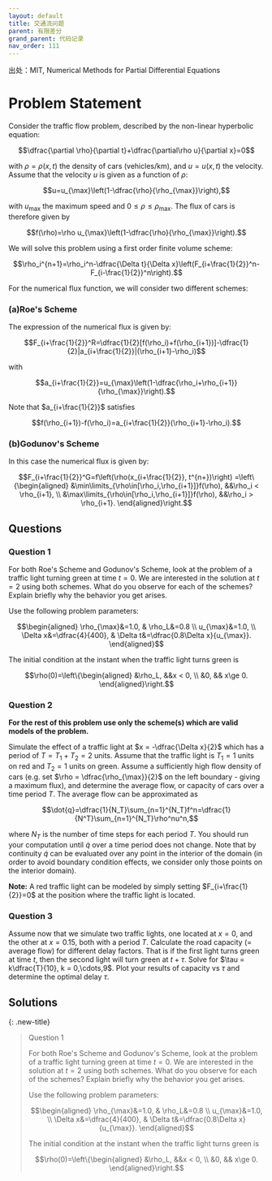 ```yaml
---
layout: default
title: 交通流问题
parent: 有限差分
grand_parent: 代码记录
nav_order: 111
---
```


出处：MIT, Numerical Methods for Partial Differential Equations

# Problem Statement

Consider the traffic flow problem, described by the non-linear hyperbolic equation:

$$\dfrac{\partial \rho}{\partial t}+\dfrac{\partial\rho u}{\partial x}=0$$

with $\rho=\rho(x,t)$ the density of cars (vehicles/km), and $u=u(x,t)$ the velocity.
Assume that the velocity $u$ is given as a function of $\rho$:

$$u=u_{\max}\left(1-\dfrac{\rho}{\rho_{\max}}\right),$$

with $u_{\max}$ the maximum speed and $0\le \rho\le\rho_{\max}$. 
The flux of cars is therefore given by

$$f(\rho)=\rho u_{\max}\left(1-\dfrac{\rho}{\rho_{\max}}\right).$$

We will solve this problem using a first order finite volume scheme:

$$\rho_i^{n+1}=\rho_i^n-\dfrac{\Delta t}{\Delta x}\left(F_{i+\frac{1}{2}}^n-F_{i-\frac{1}{2}}^n\right).$$

For the numerical flux function, we will consider two different schemes:

### **(a)Roe's Scheme**

The expression of the numerical flux is given by:

$$F_{i+\frac{1}{2}}^R=\dfrac{1}{2}[f(\rho_i)+f(\rho_{i+1})]-\dfrac{1}{2}|a_{i+\frac{1}{2}}|(\rho_{i+1}-\rho_i)$$

with 

$$a_{i+\frac{1}{2}}=u_{\max}\left(1-\dfrac{\rho_i+\rho_{i+1}}{\rho_{\max}}\right).$$

Note that $a_{i+\frac{1}{2}}$ satisfies

$$f(\rho_{i+1})-f(\rho_i)=a_{i+\frac{1}{2}}(\rho_{i+1}-\rho_i).$$

### **(b)Godunov's Scheme**

In this case the numerical flux is given by:

$$F_{i+\frac{1}{2}}^G=f\left(\rho(x_{i+\frac{1}{2}}, t^{n+})\right)
=\left\{\begin{aligned}
&\min\limits_{\rho\in[\rho_i,\rho_{i+1}]}f(\rho), &&\rho_i < \rho_{i+1}, \\
&\max\limits_{\rho\in[\rho_i,\rho_{i+1}]}f(\rho), &&\rho_i > \rho_{i+1}.
\end{aligned}\right.$$

## Questions

### Question 1

For both Roe's Scheme and Godunov's Scheme, look at the problem of a traffic light
turning green at time $t = 0$. We are interested in the solution at $t = 2$ using both schemes.
What do you observe for each of the schemes? Explain briefly why the behavior you get
arises.

Use the following problem parameters:

$$\begin{aligned}
\rho_{\max}&=1.0, & \rho_L&=0.8 \\
u_{\max}&=1.0,  \\
\Delta x&=\dfrac{4}{400}, & \Delta t&=\dfrac{0.8\Delta x}{u_{\max}}.
\end{aligned}$$

The initial condition at the instant when the traffic light turns green is

$$\rho(0)=\left\{\begin{aligned}
&\rho_L, &&x < 0, \\
&0, && x\ge 0.
\end{aligned}\right.$$

### Question 2

**For the rest of this problem use only the scheme(s) which are valid models of the
problem.**

Simulate the effect of a traffic light at $x = -\dfrac{\Delta x}{2}$ 
which has a period of $T = T_1+T_2= 2$ units. 
Assume that the traffic light is $T_1= 1$ units on red and $T_2= 1$ units on green. Assume
a sufficiently high flow density of cars (e.g. set $\rho = \dfrac{\rho_{\max}}{2}$
on the left boundary - giving a
maximum flux), and determine the average flow, or capacity of cars over a time period $T$.
The average flow can be approximated as 

$$\dot{q}=\dfrac{1}{N_T}\sum_{n=1}^{N_T}f^n=\dfrac{1}{N^T}\sum_{n=1}^{N_T}\rho^nu^n,$$

where $N_T$ is the number of time steps for each period $T$.  You should run your computation
until $\dot{q}$ over a time period does not change. Note that by continuity $\dot{q}$ can be evaluated over
any point in the interior of the domain (in order to avoid boundary condition effects, we
consider only those points on the interior domain).

**Note:** A red traffic light can be modeled by simply setting $F_{i+\frac{1}{2}}=0$ at the position where
the traffic light is located.

### Question 3

Assume now that we simulate two traffic lights, one located at
$x = 0$, and the other at $x = 0.15$, both with a period $T$. Calculate the road capacity 
($=$ average flow) for different delay factors. That is if the first light turns green at time $t$, then
the second light will turn green at $t +\tau$. Solve for $\tau = k\dfrac{T}{10}, k = 0,\cdots,9$. 
Plot your results of capacity vs $\tau$ and determine the optimal delay $\tau$.

## Solutions

{: .new-title}
> Question 1
>
> For both Roe's Scheme and Godunov's Scheme, look at the problem of a traffic light
turning green at time $t = 0$. We are interested in the solution at $t = 2$ using both schemes.
What do you observe for each of the schemes? Explain briefly why the behavior you get
arises.
> 
> Use the following problem parameters:
> 
> $$\begin{aligned}
\rho_{\max}&=1.0, & \rho_L&=0.8 \\
u_{\max}&=1.0,  \\
\Delta x&=\dfrac{4}{400}, & \Delta t&=\dfrac{0.8\Delta x}{u_{\max}}.
\end{aligned}$$
> 
> The initial condition at the instant when the traffic light turns green is
> 
> $$\rho(0)=\left\{\begin{aligned}
&\rho_L, &&x < 0, \\
&0, && x\ge 0.
\end{aligned}\right.$$
